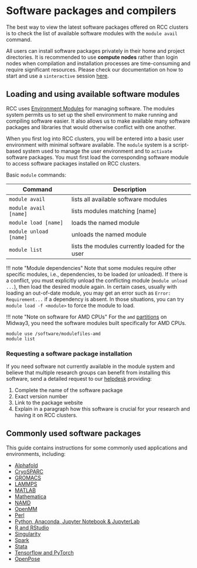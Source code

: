 # Software packages and compilers 

The best way to view the latest software packages offered on RCC clusters is to check the list of available software modules with the `module avail` command.

All users can install software packages privately in their home and project directories. It is recommended to use **compute nodes** rather than login nodes when compilation and installation processes are time-consuming and require significant resources. Please check our documentation on how to start and use a `sinteractive` session [here](../slurm/sinteractive.md). 

## Loading and using available software modules

RCC uses [Environment Modules](http://modules.sourceforge.net) for managing software. The modules system permits us to set up the shell environment to make running and compiling software easier. It also allows us to make available many software packages and libraries that would otherwise conflict with one another. 

When you first log into RCC clusters, you will be entered into a basic user environment with minimal software available.  The `module` system is a script-based system used to manage the user environment and to `activate` software packages.  You must first load the corresponding software module to access software packages installed on RCC clusters. 

Basic `module` commands:

| Command  | Description | 
| --------- | --------- | 
| `module avail`          |   lists all available software modules            |    
| `module avail [name]`   |   lists modules matching [name]                   |
| `module load [name]`    |   loads the named module                          |
| `module unload [name]`  |   unloads the named module                        |
| `module list`           |   lists the modules currently loaded for the user |

!!! note "Module dependencies"
    Note that some modules require other specific modules, i.e., dependencies, to be loaded (or unloaded). If there is a conflict, you must explicitly unload the conflicting module (`module unload ...`), then load the desired module again. In certain cases, usually with loading an out-of-date module, you may get an error such as `Error: Requirement...` if a dependency is absent. In those situations, you can try `module load -f <module>` to force the module to load.

!!! note "Note on software for AMD CPUs" 
    For the `amd` [partitions](../partitions.md) on Midway3, you need the software modules built specifically for AMD CPUs.
```
module use /software/modulefiles-amd
module list
```

### Requesting a software package installation 
If you need software not currently available in the module system and believe that multiple research groups can benefit from installing this software, send a detailed request to our [helpdesk](https://rcc.uchicago.edu/support-and-services/consulting-and-technical-support) providing:

1. Complete the name of the software package 
2. Exact version number 
3. Link to the package website 
4. Explain in a paragraph how this software is crucial for your research and having it on RCC clusters. 

## Commonly used software packages

This guide contains instructions for some commonly used applications and environments, including: 

* [Alphafold](../software/apps-and-envs/alphafold.md)
* [CryoSPARC](../software/apps-and-envs/cryosparc.md)
* [GROMACS](../software/apps-and-envs/gromacs.md)  
* [LAMMPS](../software/apps-and-envs/lammps.md)
* [MATLAB](../software/apps-and-envs/matlab.md)    
* [Mathematica](../software/apps-and-envs/mathematica.md)
* [NAMD](../software/apps-and-envs/namd.md)
* [OpenMM](../software/apps-and-envs/openmm.md)
* [Perl](../software/apps-and-envs/perl.md)  
* [Python, Anaconda, Jupyter Notebook & JupyterLab](../software/apps-and-envs/python.md)
* [R and RStudio](../software/apps-and-envs/r.md)
* [Singularity](../software/apps-and-envs/singularity.md)
* [Spark](../software/apps-and-envs/spark.md)
* [Stata](../software/apps-and-envs/stata.md)    
* [Tensorflow and PyTorch](../software/apps-and-envs/tf-and-torch.md)  
* [OpenPose](../software/apps-and-envs/openpose.md)  

